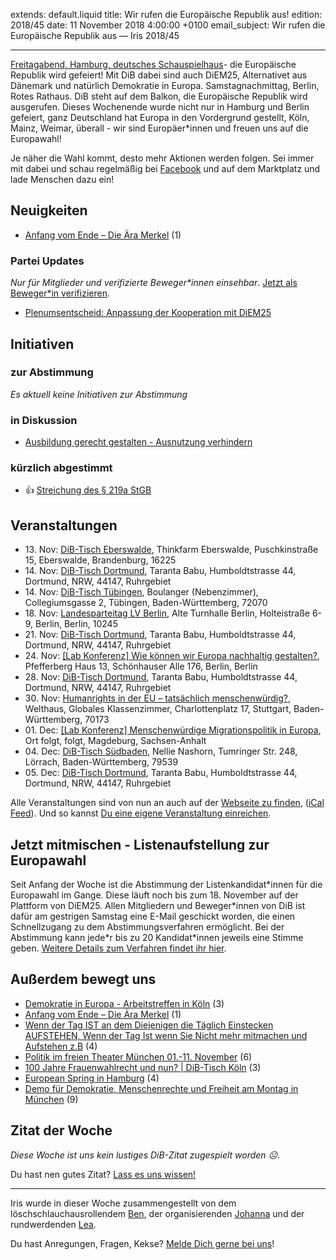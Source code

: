 extends: default.liquid
title: Wir rufen die Europäische Republik aus!
edition: 2018/45
date: 11 November 2018 4:00:00 +0100
email_subject: Wir rufen die Europäische Republik aus — Iris 2018/45

---
[Freitagabend, Hamburg, deutsches Schauspielhaus](https://www.instagram.com/p/Bp-Y4FOHpy2/)- die Europäische Republik wird gefeiert! Mit DiB dabei sind auch DiEM25, Alternativet aus Dänemark und natürlich Demokratie in Europa. Samstagnachmittag, Berlin, Rotes Rathaus. DiB steht auf dem Balkon, die Europäische Republik wird ausgerufen. 
Dieses Wochenende wurde nicht nur in Hamburg und Berlin gefeiert, ganz Deutschland hat Europa in den Vordergrund gestellt, Köln, Mainz, Weimar, überall - wir sind Europäer\*innen und freuen uns auf die Europawahl! 

Je näher die Wahl kommt, desto mehr Aktionen werden folgen. Sei immer mit dabei und schau regelmäßig bei [Facebook](https://www.facebook.com/demokratiebewegen/) und auf dem Marktplatz und lade Menschen dazu ein!

## Neuigkeiten

 - [Anfang vom Ende – Die Ära Merkel﻿](https://marktplatz.bewegung.jetzt/t/anfang-vom-ende-die-aera-merkel/26414) (1)

### Partei Updates

_Nur für Mitglieder und verifizierte Beweger\*innen einsehbar_. [Jetzt als Beweger\*in verifizieren](https://bewegung.jetzt/bewegerin-werden/).

 - [Plenumsentscheid: Anpassung der Kooperation mit DiEM25](https://marktplatz.bewegung.jetzt/t/plenumsentscheid-anpassung-der-kooperation-mit-diem25/26102)

## Initiativen

### zur Abstimmung
_Es aktuell keine Initiativen zur Abstimmung_

### in Diskussion
 - [Ausbildung gerecht gestalten - Ausnutzung verhindern](https://abstimmen.bewegung.jetzt/initiative/203-ausbildung-gerecht-gestalten-ausnutzung-verhindern)

### kürzlich abgestimmt

 - 👍 [Streichung des § 219a StGB](https://abstimmen.bewegung.jetzt/initiative/202-streichung-des-219a-stgb)


## Veranstaltungen

 - 13.&nbsp;Nov: [DiB-Tisch Eberswalde](https://bewegung.jetzt/veranstaltungen/dib-tisch-eberswalde/), Thinkfarm Eberswalde, Puschkinstraße 15, Eberswalde, Brandenburg, 16225
 - 14.&nbsp;Nov: [DiB-Tisch Dortmund](https://bewegung.jetzt/veranstaltungen/dib-tisch-dortmund-2018-11-14/), Taranta Babu, Humboldtstrasse 44, Dortmund, NRW, 44147, Ruhrgebiet
 - 14.&nbsp;Nov: [DiB-Tisch Tübingen](https://bewegung.jetzt/veranstaltungen/dib-tisch-tuebingen-2/), Boulanger (Nebenzimmer), Collegiumsgasse 2, Tübingen, Baden-Württemberg, 72070
 - 18.&nbsp;Nov: [Landesparteitag LV Berlin](https://bewegung.jetzt/veranstaltungen/landesparteitag-lv-berlin/), Alte Turnhalle Berlin, Holteistraße 6-9, Berlin, Berlin, 10245
 - 21.&nbsp;Nov: [DiB-Tisch Dortmund](https://bewegung.jetzt/veranstaltungen/dib-tisch-dortmund-2018-11-21/), Taranta Babu, Humboldtstrasse 44, Dortmund, NRW, 44147, Ruhrgebiet
 - 24.&nbsp;Nov: [[Lab Konferenz] Wie können wir Europa nachhaltig gestalten?](https://bewegung.jetzt/veranstaltungen/lab-konferenz-nachhaltigkeit/), Pfefferberg Haus 13, Schönhauser Alle 176, Berlin, Berlin
 - 28.&nbsp;Nov: [DiB-Tisch Dortmund](https://bewegung.jetzt/veranstaltungen/dib-tisch-dortmund-2018-11-28/), Taranta Babu, Humboldtstrasse 44, Dortmund, NRW, 44147, Ruhrgebiet
 - 30.&nbsp;Nov: [Humanrights in der EU – tatsächlich menschenwürdig?](https://bewegung.jetzt/veranstaltungen/humanrights-in-der-eu-tatsaechlich-menschenwuerdig/), Welthaus, Globales Klassenzimmer, Charlottenplatz 17, Stuttgart, Baden-Württemberg, 70173
 - 01.&nbsp;Dec: [[Lab Konferenz] Menschenwürdige Migrationspolitik in Europa](https://bewegung.jetzt/veranstaltungen/lab-konferenz-migration/), Ort folgt, folgt, Magdeburg, Sachsen-Anhalt
 - 04.&nbsp;Dec: [DiB-Tisch Südbaden](https://bewegung.jetzt/veranstaltungen/dib-tisch-suedbaden/), Nellie Nashorn, Tumringer Str. 248, Lörrach, Baden-Württemberg, 79539
 - 05.&nbsp;Dec: [DiB-Tisch Dortmund](https://bewegung.jetzt/veranstaltungen/dib-tisch-dortmund-2018-12-05/), Taranta Babu, Humboldtstrasse 44, Dortmund, NRW, 44147, Ruhrgebiet


Alle Veranstaltungen sind von nun an auch auf der [Webseite zu finden](https://bewegung.jetzt/veranstaltungen/), ([iCal Feed](https://bewegung.jetzt/?ical=1)). Und so kannst [Du eine eigene Veranstaltung einreichen](https://marktplatz.bewegung.jetzt/t/eine-veranstaltung-auf-der-webseite-einreichen/21379).

## Jetzt mitmischen - Listenaufstellung zur Europawahl

Seit Anfang der Woche ist die Abstimmung der Listenkandidat\*innen für die Europawahl im Gange. Diese läuft noch bis zum 18. November auf der Plattform von DiEM25. Allen Mitgliedern und Beweger\*innen von DiB ist dafür am gestrigen Samstag eine E-Mail geschickt worden, die einen Schnellzugang zu dem Abstimmungsverfahren ermöglicht. Bei der Abstimmung kann jede\*r bis zu 20 Kandidat\*innen jeweils eine Stimme geben. [Weitere Details zum Verfahren findet ihr hier](https://marktplatz.bewegung.jetzt/t/abstimmung-der-listenkandidat-innen/26400).

## Außerdem bewegt uns

 - [Demokratie in Europa - Arbeitstreffen in Köln](https://marktplatz.bewegung.jetzt/t/demokratie-in-europa-arbeitstreffen-in-koeln/26448) (3)
 - [Anfang vom Ende – Die Ära Merkel﻿](https://marktplatz.bewegung.jetzt/t/anfang-vom-ende-die-aera-merkel/26414) (1)
 - [Wenn der Tag IST an dem Diejenigen die Täglich Einstecken AUFSTEHEN, Wenn der Tag Ist wenn Sie Nicht mehr mitmachen und Aufstehen z.B](https://marktplatz.bewegung.jetzt/t/wenn-der-tag-ist-an-dem-diejenigen-die-taeglich-einstecken-aufstehen-wenn-der-tag-ist-wenn-sie-nicht-mehr-mitmachen-und-aufstehen-z-b/26375) (4)
 - [Politik im freien Theater München 01.-11. November](https://marktplatz.bewegung.jetzt/t/politik-im-freien-theater-muenchen-01-11-november/26389) (6)
 - [100 Jahre Frauenwahlrecht und nun? | DiB-Tisch Köln](https://marktplatz.bewegung.jetzt/t/100-jahre-frauenwahlrecht-und-nun-dib-tisch-koeln/26381) (3)
 - [European Spring in Hamburg](https://marktplatz.bewegung.jetzt/t/european-spring-in-hamburg/26377) (4)
 - [Demo für Demokratie, Menschenrechte und Freiheit am Montag in München](https://marktplatz.bewegung.jetzt/t/demo-fuer-demokratie-menschenrechte-und-freiheit-am-montag-in-muenchen/26366) (9)


## Zitat der Woche
_Diese Woche ist uns kein lustiges DiB-Zitat zugespielt worden ☹._

Du hast nen gutes Zitat? [Lass es uns wissen!](https://marktplatz.bewegung.jetzt/t/lustige-dib-zitate/10175)


---

Iris wurde in dieser Woche zusammengestellt von dem löschschlauchausrollendem [Ben](https://marktplatz.bewegung.jetzt/u/Ben/), der organisierenden [Johanna](https://marktplatz.bewegung.jetzt/u/Johanna/) und der rundwerdenden [Lea](https://marktplatz.bewegung.jetzt/u/Leia/).

Du hast Anregungen, Fragen, Kekse? [Melde Dich gerne bei uns](https://marktplatz.bewegung.jetzt/t/neu-iris-die-woechtliche-zusammenfasssung-zum-sonntagsbrunch/10990)!

